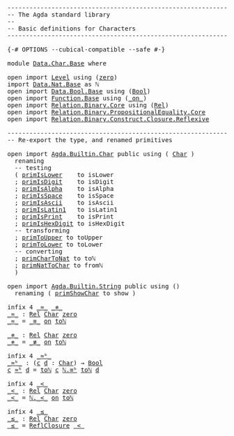 <pre class="Agda"><a id="1" class="Comment">------------------------------------------------------------------------</a>
<a id="74" class="Comment">-- The Agda standard library</a>
<a id="103" class="Comment">--</a>
<a id="106" class="Comment">-- Basic definitions for Characters</a>
<a id="142" class="Comment">------------------------------------------------------------------------</a>

<a id="216" class="Symbol">{-#</a> <a id="220" class="Keyword">OPTIONS</a> <a id="228" class="Pragma">--cubical-compatible</a> <a id="249" class="Pragma">--safe</a> <a id="256" class="Symbol">#-}</a>

<a id="261" class="Keyword">module</a> <a id="268" href="Data.Char.Base.html" class="Module">Data.Char.Base</a> <a id="283" class="Keyword">where</a>

<a id="290" class="Keyword">open</a> <a id="295" class="Keyword">import</a> <a id="302" href="Level.html" class="Module">Level</a> <a id="308" class="Keyword">using</a> <a id="314" class="Symbol">(</a><a id="315" href="Agda.Primitive.html#915" class="Primitive">zero</a><a id="319" class="Symbol">)</a>
<a id="321" class="Keyword">import</a> <a id="328" href="Data.Nat.Base.html" class="Module">Data.Nat.Base</a> <a id="342" class="Symbol">as</a> <a id="345" class="Module">ℕ</a>
<a id="347" class="Keyword">open</a> <a id="352" class="Keyword">import</a> <a id="359" href="Data.Bool.Base.html" class="Module">Data.Bool.Base</a> <a id="374" class="Keyword">using</a> <a id="380" class="Symbol">(</a><a id="381" href="Agda.Builtin.Bool.html#173" class="Datatype">Bool</a><a id="385" class="Symbol">)</a>
<a id="387" class="Keyword">open</a> <a id="392" class="Keyword">import</a> <a id="399" href="Function.Base.html" class="Module">Function.Base</a> <a id="413" class="Keyword">using</a> <a id="419" class="Symbol">(</a><a id="420" href="Function.Base.html#6209" class="Function Operator">_on_</a><a id="424" class="Symbol">)</a>
<a id="426" class="Keyword">open</a> <a id="431" class="Keyword">import</a> <a id="438" href="Relation.Binary.Core.html" class="Module">Relation.Binary.Core</a> <a id="459" class="Keyword">using</a> <a id="465" class="Symbol">(</a><a id="466" href="Relation.Binary.Core.html#896" class="Function">Rel</a><a id="469" class="Symbol">)</a>
<a id="471" class="Keyword">open</a> <a id="476" class="Keyword">import</a> <a id="483" href="Relation.Binary.PropositionalEquality.Core.html" class="Module">Relation.Binary.PropositionalEquality.Core</a>
<a id="526" class="Keyword">open</a> <a id="531" class="Keyword">import</a> <a id="538" href="Relation.Binary.Construct.Closure.Reflexive.html" class="Module">Relation.Binary.Construct.Closure.Reflexive</a>

<a id="583" class="Comment">------------------------------------------------------------------------</a>
<a id="656" class="Comment">-- Re-export the type, and renamed primitives</a>

<a id="703" class="Keyword">open</a> <a id="708" class="Keyword">import</a> <a id="715" href="Agda.Builtin.Char.html" class="Module">Agda.Builtin.Char</a> <a id="733" class="Keyword">public</a> <a id="740" class="Keyword">using</a> <a id="746" class="Symbol">(</a> <a id="748" href="Agda.Builtin.Char.html#238" class="Postulate">Char</a> <a id="753" class="Symbol">)</a>
  <a id="757" class="Keyword">renaming</a>
  <a id="768" class="Comment">-- testing</a>
  <a id="781" class="Symbol">(</a> <a id="783" href="Agda.Builtin.Char.html#288" class="Primitive">primIsLower</a>    <a id="798" class="Symbol">to</a> <a id="801" class="Primitive">isLower</a>
  <a id="811" class="Symbol">;</a> <a id="813" href="Agda.Builtin.Char.html#300" class="Primitive">primIsDigit</a>    <a id="828" class="Symbol">to</a> <a id="831" class="Primitive">isDigit</a>
  <a id="841" class="Symbol">;</a> <a id="843" href="Agda.Builtin.Char.html#312" class="Primitive">primIsAlpha</a>    <a id="858" class="Symbol">to</a> <a id="861" class="Primitive">isAlpha</a>
  <a id="871" class="Symbol">;</a> <a id="873" href="Agda.Builtin.Char.html#324" class="Primitive">primIsSpace</a>    <a id="888" class="Symbol">to</a> <a id="891" class="Primitive">isSpace</a>
  <a id="901" class="Symbol">;</a> <a id="903" href="Agda.Builtin.Char.html#336" class="Primitive">primIsAscii</a>    <a id="918" class="Symbol">to</a> <a id="921" class="Primitive">isAscii</a>
  <a id="931" class="Symbol">;</a> <a id="933" href="Agda.Builtin.Char.html#352" class="Primitive">primIsLatin1</a>   <a id="948" class="Symbol">to</a> <a id="951" class="Primitive">isLatin1</a>
  <a id="962" class="Symbol">;</a> <a id="964" href="Agda.Builtin.Char.html#365" class="Primitive">primIsPrint</a>    <a id="979" class="Symbol">to</a> <a id="982" class="Primitive">isPrint</a>
  <a id="992" class="Symbol">;</a> <a id="994" href="Agda.Builtin.Char.html#377" class="Primitive">primIsHexDigit</a> <a id="1009" class="Symbol">to</a> <a id="1012" class="Primitive">isHexDigit</a>
  <a id="1025" class="Comment">-- transforming</a>
  <a id="1043" class="Symbol">;</a> <a id="1045" href="Agda.Builtin.Char.html#408" class="Primitive">primToUpper</a> <a id="1057" class="Symbol">to</a> <a id="1060" class="Primitive">toUpper</a>
  <a id="1070" class="Symbol">;</a> <a id="1072" href="Agda.Builtin.Char.html#420" class="Primitive">primToLower</a> <a id="1084" class="Symbol">to</a> <a id="1087" class="Primitive">toLower</a>
  <a id="1097" class="Comment">-- converting</a>
  <a id="1113" class="Symbol">;</a> <a id="1115" href="Agda.Builtin.Char.html#448" class="Primitive">primCharToNat</a> <a id="1129" class="Symbol">to</a> <a id="1132" class="Primitive">toℕ</a>
  <a id="1138" class="Symbol">;</a> <a id="1140" href="Agda.Builtin.Char.html#477" class="Primitive">primNatToChar</a> <a id="1154" class="Symbol">to</a> <a id="1157" class="Primitive">fromℕ</a>
  <a id="1165" class="Symbol">)</a>

<a id="1168" class="Keyword">open</a> <a id="1173" class="Keyword">import</a> <a id="1180" href="Agda.Builtin.String.html" class="Module">Agda.Builtin.String</a> <a id="1200" class="Keyword">public</a> <a id="1207" class="Keyword">using</a> <a id="1213" class="Symbol">()</a>
  <a id="1218" class="Keyword">renaming</a> <a id="1227" class="Symbol">(</a> <a id="1229" href="Agda.Builtin.String.html#631" class="Primitive">primShowChar</a> <a id="1242" class="Symbol">to</a> <a id="1245" class="Primitive">show</a> <a id="1250" class="Symbol">)</a>

<a id="1253" class="Keyword">infix</a> <a id="1259" class="Number">4</a> <a id="1261" href="Data.Char.Base.html#1269" class="Function Operator">_≈_</a> <a id="1265" href="Data.Char.Base.html#1307" class="Function Operator">_≉_</a>
<a id="_≈_"></a><a id="1269" href="Data.Char.Base.html#1269" class="Function Operator">_≈_</a> <a id="1273" class="Symbol">:</a> <a id="1275" href="Relation.Binary.Core.html#896" class="Function">Rel</a> <a id="1279" href="Agda.Builtin.Char.html#238" class="Postulate">Char</a> <a id="1284" href="Agda.Primitive.html#915" class="Primitive">zero</a>
<a id="1289" href="Data.Char.Base.html#1269" class="Function Operator">_≈_</a> <a id="1293" class="Symbol">=</a> <a id="1295" href="Agda.Builtin.Equality.html#150" class="Datatype Operator">_≡_</a> <a id="1299" href="Function.Base.html#6209" class="Function Operator">on</a> <a id="1302" href="Data.Char.Base.html#1132" class="Primitive">toℕ</a>

<a id="_≉_"></a><a id="1307" href="Data.Char.Base.html#1307" class="Function Operator">_≉_</a> <a id="1311" class="Symbol">:</a> <a id="1313" href="Relation.Binary.Core.html#896" class="Function">Rel</a> <a id="1317" href="Agda.Builtin.Char.html#238" class="Postulate">Char</a> <a id="1322" href="Agda.Primitive.html#915" class="Primitive">zero</a>
<a id="1327" href="Data.Char.Base.html#1307" class="Function Operator">_≉_</a> <a id="1331" class="Symbol">=</a> <a id="1333" href="Relation.Binary.PropositionalEquality.Core.html#858" class="Function Operator">_≢_</a> <a id="1337" href="Function.Base.html#6209" class="Function Operator">on</a> <a id="1340" href="Data.Char.Base.html#1132" class="Primitive">toℕ</a>

<a id="1345" class="Keyword">infix</a> <a id="1351" class="Number">4</a> <a id="1353" href="Data.Char.Base.html#1358" class="Function Operator">_≈ᵇ_</a>
<a id="_≈ᵇ_"></a><a id="1358" href="Data.Char.Base.html#1358" class="Function Operator">_≈ᵇ_</a> <a id="1363" class="Symbol">:</a> <a id="1365" class="Symbol">(</a><a id="1366" href="Data.Char.Base.html#1366" class="Bound">c</a> <a id="1368" href="Data.Char.Base.html#1368" class="Bound">d</a> <a id="1370" class="Symbol">:</a> <a id="1372" href="Agda.Builtin.Char.html#238" class="Postulate">Char</a><a id="1376" class="Symbol">)</a> <a id="1378" class="Symbol">→</a> <a id="1380" href="Agda.Builtin.Bool.html#173" class="Datatype">Bool</a>
<a id="1385" href="Data.Char.Base.html#1385" class="Bound">c</a> <a id="1387" href="Data.Char.Base.html#1358" class="Function Operator">≈ᵇ</a> <a id="1390" href="Data.Char.Base.html#1390" class="Bound">d</a> <a id="1392" class="Symbol">=</a> <a id="1394" href="Data.Char.Base.html#1132" class="Primitive">toℕ</a> <a id="1398" href="Data.Char.Base.html#1385" class="Bound">c</a> <a id="1400" href="Data.Nat.Base.html#1289" class="Primitive Operator">ℕ.≡ᵇ</a> <a id="1405" href="Data.Char.Base.html#1132" class="Primitive">toℕ</a> <a id="1409" href="Data.Char.Base.html#1390" class="Bound">d</a>

<a id="1412" class="Keyword">infix</a> <a id="1418" class="Number">4</a> <a id="1420" href="Data.Char.Base.html#1424" class="Function Operator">_&lt;_</a>
<a id="_&lt;_"></a><a id="1424" href="Data.Char.Base.html#1424" class="Function Operator">_&lt;_</a> <a id="1428" class="Symbol">:</a> <a id="1430" href="Relation.Binary.Core.html#896" class="Function">Rel</a> <a id="1434" href="Agda.Builtin.Char.html#238" class="Postulate">Char</a> <a id="1439" href="Agda.Primitive.html#915" class="Primitive">zero</a>
<a id="1444" href="Data.Char.Base.html#1424" class="Function Operator">_&lt;_</a> <a id="1448" class="Symbol">=</a> <a id="1450" href="Data.Nat.Base.html#1807" class="Function Operator">ℕ._&lt;_</a> <a id="1456" href="Function.Base.html#6209" class="Function Operator">on</a> <a id="1459" href="Data.Char.Base.html#1132" class="Primitive">toℕ</a>

<a id="1464" class="Keyword">infix</a> <a id="1470" class="Number">4</a> <a id="1472" href="Data.Char.Base.html#1476" class="Function Operator">_≤_</a>
<a id="_≤_"></a><a id="1476" href="Data.Char.Base.html#1476" class="Function Operator">_≤_</a> <a id="1480" class="Symbol">:</a> <a id="1482" href="Relation.Binary.Core.html#896" class="Function">Rel</a> <a id="1486" href="Agda.Builtin.Char.html#238" class="Postulate">Char</a> <a id="1491" href="Agda.Primitive.html#915" class="Primitive">zero</a>
<a id="1496" href="Data.Char.Base.html#1476" class="Function Operator">_≤_</a> <a id="1500" class="Symbol">=</a> <a id="1502" href="Relation.Binary.Construct.Closure.Reflexive.html#797" class="Datatype">ReflClosure</a> <a id="1514" href="Data.Char.Base.html#1424" class="Function Operator">_&lt;_</a>
</pre>